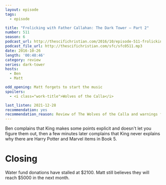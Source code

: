 ```yaml
---
layout: episode
tags:
  - episode

title: "Frolicking with Father Callahan: The Dark Tower – Part 2"
number: 511
season: 6
podcast_url: http://thescifichristian.com/2016/10/episode-511-frolicking-with-father-callahan-the-dark-tower-part-2/
podcast_file_url: http://thescifichristian.com/sfc/sfc0511.mp3
date: 2016-10-26
length: '00:48:46'
category: review
series: dark-tower
hosts:
  - Ben
  - Matt

odd_opening: Matt forgets to start the music
spoilers: 
  - <i class="work-title">Wolves of the Calla</i>

last_listen: 2021-12-28
recommendation: yes
recommendation_reason: Review of The Wolves of the Calla and warnings for the rest of the series
---
```


Ben complains that King makes some points explicit and doesn't let you figure them out, then a few minutes later complains that King never explains why there are Harry Potter and Marvel items in Book 5.

# Closing
Water fund donations have stalled at $2100. Matt still believes they will reach $5000 in the next month.